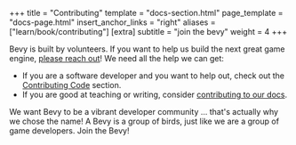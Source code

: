+++
title = "Contributing"
template = "docs-section.html"
page_template = "docs-page.html"
insert_anchor_links = "right"
aliases = ["learn/book/contributing"]
[extra]
subtitle = "join the bevy"
weight = 4
+++

Bevy is built by volunteers. If you want to help us build the next great game engine, [please reach out](/community)! We need all the help we can get:

* If you are a software developer and you want to help out, check out the [Contributing Code](code) section.
* If you are good at teaching or writing, consider [contributing to our docs](docs).

We want Bevy to be a vibrant developer community ... that's actually why we chose the name! A Bevy is a group of birds, just like we are a group of game developers. Join the Bevy!
